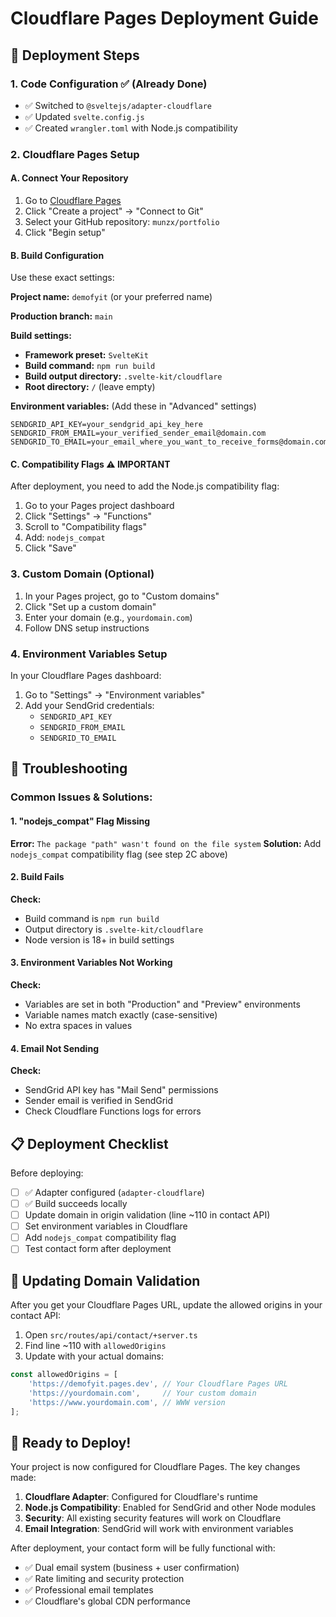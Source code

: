 # Cloudflare Pages Deployment Guide

## 🚀 **Deployment Steps**

### 1. **Code Configuration** ✅ (Already Done)
- ✅ Switched to `@sveltejs/adapter-cloudflare` 
- ✅ Updated `svelte.config.js`
- ✅ Created `wrangler.toml` with Node.js compatibility

### 2. **Cloudflare Pages Setup**

#### A. **Connect Your Repository**
1. Go to [Cloudflare Pages](https://pages.cloudflare.com/)
2. Click "Create a project" → "Connect to Git"
3. Select your GitHub repository: `munzx/portfolio`
4. Click "Begin setup"

#### B. **Build Configuration**
Use these exact settings:

**Project name:** `demofyit` (or your preferred name)

**Production branch:** `main`

**Build settings:**
- **Framework preset:** `SvelteKit`
- **Build command:** `npm run build`
- **Build output directory:** `.svelte-kit/cloudflare`
- **Root directory:** `/` (leave empty)

**Environment variables:** (Add these in "Advanced" settings)
```
SENDGRID_API_KEY=your_sendgrid_api_key_here
SENDGRID_FROM_EMAIL=your_verified_sender_email@domain.com
SENDGRID_TO_EMAIL=your_email_where_you_want_to_receive_forms@domain.com
```

#### C. **Compatibility Flags** ⚠️ **IMPORTANT**
After deployment, you need to add the Node.js compatibility flag:

1. Go to your Pages project dashboard
2. Click "Settings" → "Functions"
3. Scroll to "Compatibility flags"
4. Add: `nodejs_compat`
5. Click "Save"

### 3. **Custom Domain (Optional)**
1. In your Pages project, go to "Custom domains"
2. Click "Set up a custom domain"
3. Enter your domain (e.g., `yourdomain.com`)
4. Follow DNS setup instructions

### 4. **Environment Variables Setup**
In your Cloudflare Pages dashboard:
1. Go to "Settings" → "Environment variables"
2. Add your SendGrid credentials:
   - `SENDGRID_API_KEY`
   - `SENDGRID_FROM_EMAIL` 
   - `SENDGRID_TO_EMAIL`

## 🔧 **Troubleshooting**

### Common Issues & Solutions:

#### 1. **"nodejs_compat" Flag Missing**
**Error:** `The package "path" wasn't found on the file system`
**Solution:** Add `nodejs_compat` compatibility flag (see step 2C above)

#### 2. **Build Fails**
**Check:**
- Build command is `npm run build`
- Output directory is `.svelte-kit/cloudflare`
- Node version is 18+ in build settings

#### 3. **Environment Variables Not Working**
**Check:**
- Variables are set in both "Production" and "Preview" environments
- Variable names match exactly (case-sensitive)
- No extra spaces in values

#### 4. **Email Not Sending**
**Check:**
- SendGrid API key has "Mail Send" permissions
- Sender email is verified in SendGrid
- Check Cloudflare Functions logs for errors

## 📋 **Deployment Checklist**

Before deploying:
- [ ] ✅ Adapter configured (`adapter-cloudflare`)
- [ ] ✅ Build succeeds locally
- [ ] Update domain in origin validation (line ~110 in contact API)
- [ ] Set environment variables in Cloudflare
- [ ] Add `nodejs_compat` compatibility flag
- [ ] Test contact form after deployment

## 🔄 **Updating Domain Validation**

After you get your Cloudflare Pages URL, update the allowed origins in your contact API:

1. Open `src/routes/api/contact/+server.ts`
2. Find line ~110 with `allowedOrigins`
3. Update with your actual domains:

```typescript
const allowedOrigins = [
    'https://demofyit.pages.dev', // Your Cloudflare Pages URL
    'https://yourdomain.com',     // Your custom domain
    'https://www.yourdomain.com', // WWW version
];
```

## 🚀 **Ready to Deploy!**

Your project is now configured for Cloudflare Pages. The key changes made:

1. **Cloudflare Adapter**: Configured for Cloudflare's runtime
2. **Node.js Compatibility**: Enabled for SendGrid and other Node modules
3. **Security**: All existing security features will work on Cloudflare
4. **Email Integration**: SendGrid will work with environment variables

After deployment, your contact form will be fully functional with:
- ✅ Dual email system (business + user confirmation)
- ✅ Rate limiting and security protection
- ✅ Professional email templates
- ✅ Cloudflare's global CDN performance
